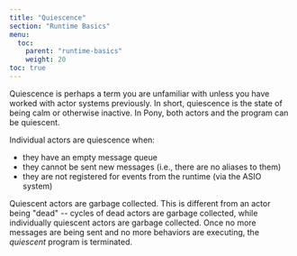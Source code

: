 ```yaml
---
title: "Quiescence"
section: "Runtime Basics"
menu:
  toc:
    parent: "runtime-basics"
    weight: 20
toc: true
---
```


Quiescence is perhaps a term you are unfamiliar with unless you have worked with actor systems previously. In short, quiescence is the state of being calm or otherwise inactive. In Pony, both actors and the program can be quiescent.

Individual actors are quiescence when:

+ they have an empty message queue
+ they cannot be sent new messages (i.e., there are no aliases to them)
+ they are not registered for events from the runtime (via the ASIO system)

Quiescent actors are garbage collected. This is different from an actor being "dead" -- cycles of dead actors are garbage collected, while individually quiescent actors are garbage collected. Once no more messages are being sent and no more behaviors are executing, the *quiescent* program is terminated.
